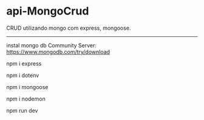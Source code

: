 # api-MongoCrud
CRUD utilizando mongo com express, mongoose.

______________
instal mongo db Community Server: https://www.mongodb.com/try/download 

npm i express

npm i dotenv

npm i mongoose

npm i nodemon

npm run dev

